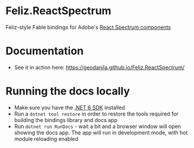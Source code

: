 # Feliz.ReactSpectrum
Feliz-style Fable bindings for Adobe's [React Spectrum components](https://react-spectrum.adobe.com/react-spectrum/getting-started.html)

# Documentation
- See it in action here: https://geodanila.github.io/Feliz.ReactSpectrum/

# Running the docs locally
- Make sure you have the [.NET 6 SDK](https://dotnet.microsoft.com/en-us/download/dotnet/6.0) installed
- Run a `dotnet tool restore` in order to restore the tools required for building the bindings library and docs app
- Run `dotnet run RunDocs` - wait a bit and a browser window will open showing the docs app. The app will run in development mode, with hot module reloading enabled
